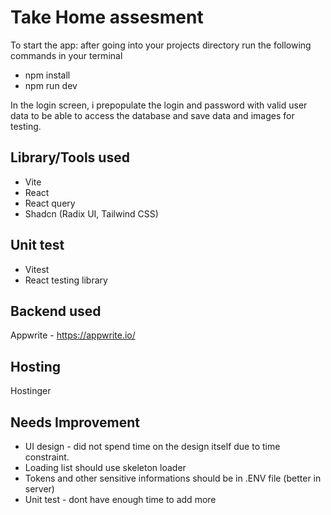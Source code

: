# Take Home assesment

To start the app: after going into your projects directory run the following commands in your terminal

- npm install
- npm run dev

In the login screen, i prepopulate the login and password with valid user data to be able to access the database and save data and images for testing.

## Library/Tools used
- Vite
- React
- React query
- Shadcn (Radix UI, Tailwind CSS)

## Unit test
- Vitest
- React testing library

## Backend used
Appwrite - https://appwrite.io/

## Hosting
Hostinger

## Needs Improvement

- UI design - did not spend time on the design itself due to time constraint.
- Loading list should use skeleton loader
- Tokens and other sensitive informations should be in .ENV file (better in server)
- Unit test - dont have enough time to add more
